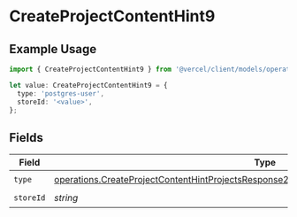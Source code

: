 # CreateProjectContentHint9

## Example Usage

```typescript
import { CreateProjectContentHint9 } from '@vercel/client/models/operations';

let value: CreateProjectContentHint9 = {
  type: 'postgres-user',
  storeId: '<value>',
};
```

## Fields

| Field     | Type                                                                                                                                                                                                   | Required           | Description |
| --------- | ------------------------------------------------------------------------------------------------------------------------------------------------------------------------------------------------------ | ------------------ | ----------- |
| `type`    | [operations.CreateProjectContentHintProjectsResponse200ApplicationJSONResponseBodyEnv9Type](../../models/operations/createprojectcontenthintprojectsresponse200applicationjsonresponsebodyenv9type.md) | :heavy_check_mark: | N/A         |
| `storeId` | _string_                                                                                                                                                                                               | :heavy_check_mark: | N/A         |
